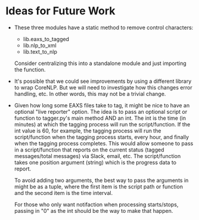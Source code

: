 # Ideas for Future Work

- These three modules have a static method to remove control characters:	

	- lib.eaxs\_to\_tagged
	- lib.nlp\_to\_xml
	- lib.text\_to\_nlp
	
	Consider centralizing this into a standalone module and just importing the function.

- It's possible that we could see improvements by using a different library to wrap CoreNLP. But we will need to investigate how this changes error handling, etc. In other words, this may not be a trivial change.

- Given how long some EAXS files take to tag, it might be nice to have an optional "live reporter" option. The idea is to pass an optional script or function to tagger.py's main method AND an int. The int is the time (in minutes) at which the tagging process will run the script/function. If the int value is 60, for example, the tagging process will run the script/function when the tagging process starts, every hour, and finally when the tagging process completes. This would allow someone to pass in a script/function that reports on the current status (tagged messages/total messages) via Slack, email, etc. The script/function takes one position argument (string) which is the progress data to report.

	To avoid adding two arguments, the best way to pass the arguments in might be as a tuple, where the first item is the script path or function and the second item is the time interval.

	For those who only want notifaction when processing starts/stops, passing in "0" as the int should be the way to make that happen.





